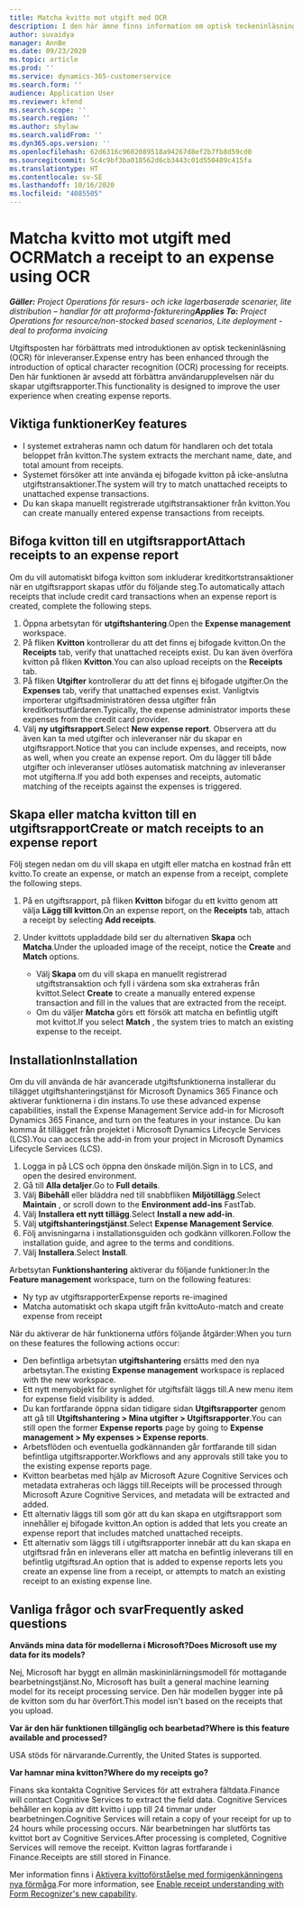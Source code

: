 ```yaml
---
title: Matcha kvitto mot utgift med OCR
description: I den här ämne finns information om optisk teckeninläsning (OCR) av kvitton.
author: suvaidya
manager: AnnBe
ms.date: 09/23/2020
ms.topic: article
ms.prod: ''
ms.service: dynamics-365-customerservice
ms.search.form: ''
audience: Application User
ms.reviewer: kfend
ms.search.scope: ''
ms.search.region: ''
ms.author: shylaw
ms.search.validFrom: ''
ms.dyn365.ops.version: ''
ms.openlocfilehash: 62d6316c9602089518a94267d8ef2b7fb8d59cd0
ms.sourcegitcommit: 5c4c9bf3ba018562d6cb3443c01d550489c415fa
ms.translationtype: HT
ms.contentlocale: sv-SE
ms.lasthandoff: 10/16/2020
ms.locfileid: "4085505"
---
```

# <a name="match-a-receipt-to-an-expense-using-ocr"></a><span data-ttu-id="8dc9d-103">Matcha kvitto mot utgift med OCR</span><span class="sxs-lookup"><span data-stu-id="8dc9d-103">Match a receipt to an expense using OCR</span></span>

<span data-ttu-id="8dc9d-104">_**Gäller:** Project Operations för resurs- och icke lagerbaserade scenarier, lite distribution – handlar för att proforma-fakturering_</span><span class="sxs-lookup"><span data-stu-id="8dc9d-104">_**Applies To:** Project Operations for resource/non-stocked based scenarios, Lite deployment - deal to proforma invoicing_</span></span>

<span data-ttu-id="8dc9d-105">Utgiftsposten har förbättrats med introduktionen av optisk teckeninläsning (OCR) för inleveranser.</span><span class="sxs-lookup"><span data-stu-id="8dc9d-105">Expense entry has been enhanced through the introduction of optical character recognition (OCR) processing for receipts.</span></span> <span data-ttu-id="8dc9d-106">Den här funktionen är avsedd att förbättra användarupplevelsen när du skapar utgiftsrapporter.</span><span class="sxs-lookup"><span data-stu-id="8dc9d-106">This functionality is designed to improve the user experience when creating expense reports.</span></span>

## <a name="key-features"></a><span data-ttu-id="8dc9d-107">Viktiga funktioner</span><span class="sxs-lookup"><span data-stu-id="8dc9d-107">Key features</span></span>

- <span data-ttu-id="8dc9d-108">I systemet extraheras namn och datum för handlaren och det totala beloppet från kvitton.</span><span class="sxs-lookup"><span data-stu-id="8dc9d-108">The system extracts the merchant name, date, and total amount from receipts.</span></span>
- <span data-ttu-id="8dc9d-109">Systemet försöker att inte använda ej bifogade kvitton på icke-anslutna utgiftstransaktioner.</span><span class="sxs-lookup"><span data-stu-id="8dc9d-109">The system will try to match unattached receipts to unattached expense transactions.</span></span>
- <span data-ttu-id="8dc9d-110">Du kan skapa manuellt registrerade utgiftstransaktioner från kvitton.</span><span class="sxs-lookup"><span data-stu-id="8dc9d-110">You can create manually entered expense transactions from receipts.</span></span>

## <a name="attach-receipts-to-an-expense-report"></a><span data-ttu-id="8dc9d-111">Bifoga kvitton till en utgiftsrapport</span><span class="sxs-lookup"><span data-stu-id="8dc9d-111">Attach receipts to an expense report</span></span>

<span data-ttu-id="8dc9d-112">Om du vill automatiskt bifoga kvitton som inkluderar kreditkortstransaktioner när en utgiftsrapport skapas utför du följande steg.</span><span class="sxs-lookup"><span data-stu-id="8dc9d-112">To automatically attach receipts that include credit card transactions when an expense report is created, complete the following steps.</span></span>

  1. <span data-ttu-id="8dc9d-113">Öppna arbetsytan för **utgiftshantering**.</span><span class="sxs-lookup"><span data-stu-id="8dc9d-113">Open the **Expense management** workspace.</span></span>
  2. <span data-ttu-id="8dc9d-114">På fliken **Kvitton** kontrollerar du att det finns ej bifogade kvitton.</span><span class="sxs-lookup"><span data-stu-id="8dc9d-114">On the **Receipts** tab, verify that unattached receipts exist.</span></span> <span data-ttu-id="8dc9d-115">Du kan även överföra kvitton på fliken **Kvitton**.</span><span class="sxs-lookup"><span data-stu-id="8dc9d-115">You can also upload receipts on the **Receipts** tab.</span></span>
  3. <span data-ttu-id="8dc9d-116">På fliken **Utgifter** kontrollerar du att det finns ej bifogade utgifter.</span><span class="sxs-lookup"><span data-stu-id="8dc9d-116">On the **Expenses** tab, verify that unattached expenses exist.</span></span> <span data-ttu-id="8dc9d-117">Vanligtvis importerar utgiftsadministratören dessa utgifter från kreditkortsutfärdaren.</span><span class="sxs-lookup"><span data-stu-id="8dc9d-117">Typically, the expense administrator imports these expenses from the credit card provider.</span></span>
  4. <span data-ttu-id="8dc9d-118">Välj **ny utgiftsrapport**.</span><span class="sxs-lookup"><span data-stu-id="8dc9d-118">Select **New expense report**.</span></span> <span data-ttu-id="8dc9d-119">Observera att du även kan ta med utgifter och inleveranser när du skapar en utgiftsrapport.</span><span class="sxs-lookup"><span data-stu-id="8dc9d-119">Notice that you can include expenses, and receipts, now as well, when you create an expense report.</span></span> <span data-ttu-id="8dc9d-120">Om du lägger till både utgifter och inleveranser utlöses automatisk matchning av inleveranser mot utgifterna.</span><span class="sxs-lookup"><span data-stu-id="8dc9d-120">If you add both expenses and receipts, automatic matching of the receipts against the expenses is triggered.</span></span>

## <a name="create-or-match-receipts-to-an-expense-report"></a><span data-ttu-id="8dc9d-121">Skapa eller matcha kvitton till en utgiftsrapport</span><span class="sxs-lookup"><span data-stu-id="8dc9d-121">Create or match receipts to an expense report</span></span>
<span data-ttu-id="8dc9d-122">Följ stegen nedan om du vill skapa en utgift eller matcha en kostnad från ett kvitto.</span><span class="sxs-lookup"><span data-stu-id="8dc9d-122">To create an expense, or match an expense from a receipt, complete the following steps.</span></span>

  1. <span data-ttu-id="8dc9d-123">På en utgiftsrapport, på fliken **Kvitton** bifogar du ett kvitto genom att välja **Lägg till kvitton**.</span><span class="sxs-lookup"><span data-stu-id="8dc9d-123">On an expense report, on the **Receipts** tab, attach a receipt by selecting **Add receipts**.</span></span>
  2. <span data-ttu-id="8dc9d-124">Under kvittots uppladdade bild ser du alternativen **Skapa** och **Matcha**.</span><span class="sxs-lookup"><span data-stu-id="8dc9d-124">Under the uploaded image of the receipt, notice the **Create** and **Match** options.</span></span>

      - <span data-ttu-id="8dc9d-125">Välj **Skapa** om du vill skapa en manuellt registrerad utgiftstransaktion och fyll i värdena som ska extraheras från kvittot.</span><span class="sxs-lookup"><span data-stu-id="8dc9d-125">Select **Create** to create a manually entered expense transaction and fill in the values that are extracted from the receipt.</span></span>
      - <span data-ttu-id="8dc9d-126">Om du väljer **Matcha** görs ett försök att matcha en befintlig utgift mot kvittot.</span><span class="sxs-lookup"><span data-stu-id="8dc9d-126">If you select **Match** , the system tries to match an existing expense to the receipt.</span></span>

## <a name="installation"></a><span data-ttu-id="8dc9d-127">Installation</span><span class="sxs-lookup"><span data-stu-id="8dc9d-127">Installation</span></span>

<span data-ttu-id="8dc9d-128">Om du vill använda de här avancerade utgiftsfunktionerna installerar du tillägget utgiftshanteringstjänst för Microsoft Dynamics 365 Finance och aktiverar funktionerna i din instans.</span><span class="sxs-lookup"><span data-stu-id="8dc9d-128">To use these advanced expense capabilities, install the Expense Management Service add-in for Microsoft Dynamics 365 Finance, and turn on the features in your instance.</span></span> <span data-ttu-id="8dc9d-129">Du kan komma åt tillägget från projektet i Microsoft Dynamics Lifecycle Services (LCS).</span><span class="sxs-lookup"><span data-stu-id="8dc9d-129">You can access the add-in from your project in Microsoft Dynamics Lifecycle Services (LCS).</span></span>

1. <span data-ttu-id="8dc9d-130">Logga in på LCS och öppna den önskade miljön.</span><span class="sxs-lookup"><span data-stu-id="8dc9d-130">Sign in to LCS, and open the desired environment.</span></span>
2. <span data-ttu-id="8dc9d-131">Gå till **Alla detaljer**.</span><span class="sxs-lookup"><span data-stu-id="8dc9d-131">Go to **Full details**.</span></span>
3. <span data-ttu-id="8dc9d-132">Välj **Bibehåll** eller bläddra ned till snabbfliken **Miljötillägg**.</span><span class="sxs-lookup"><span data-stu-id="8dc9d-132">Select **Maintain** , or scroll down to the **Environment add-ins** FastTab.</span></span>
4. <span data-ttu-id="8dc9d-133">Välj **Installera ett nytt tillägg**.</span><span class="sxs-lookup"><span data-stu-id="8dc9d-133">Select **Install a new add-in**.</span></span>
5. <span data-ttu-id="8dc9d-134">Välj **utgiftshanteringstjänst**.</span><span class="sxs-lookup"><span data-stu-id="8dc9d-134">Select **Expense Management Service**.</span></span>
6. <span data-ttu-id="8dc9d-135">Följ anvisningarna i installationsguiden och godkänn villkoren.</span><span class="sxs-lookup"><span data-stu-id="8dc9d-135">Follow the installation guide, and agree to the terms and conditions.</span></span>
7. <span data-ttu-id="8dc9d-136">Välj **Installera**.</span><span class="sxs-lookup"><span data-stu-id="8dc9d-136">Select **Install**.</span></span>

<span data-ttu-id="8dc9d-137">Arbetsytan **Funktionshantering** aktiverar du följande funktioner:</span><span class="sxs-lookup"><span data-stu-id="8dc9d-137">In the **Feature management** workspace, turn on the following features:</span></span>

- <span data-ttu-id="8dc9d-138">Ny typ av utgiftsrapporter</span><span class="sxs-lookup"><span data-stu-id="8dc9d-138">Expense reports re-imagined</span></span>
- <span data-ttu-id="8dc9d-139">Matcha automatiskt och skapa utgift från kvitto</span><span class="sxs-lookup"><span data-stu-id="8dc9d-139">Auto-match and create expense from receipt</span></span>

<span data-ttu-id="8dc9d-140">När du aktiverar de här funktionerna utförs följande åtgärder:</span><span class="sxs-lookup"><span data-stu-id="8dc9d-140">When you turn on these features the following actions occur:</span></span>

- <span data-ttu-id="8dc9d-141">Den befintliga arbetsytan **utgiftshantering** ersätts med den nya arbetsytan.</span><span class="sxs-lookup"><span data-stu-id="8dc9d-141">The existing **Expense management** workspace is replaced with the new workspace.</span></span>
- <span data-ttu-id="8dc9d-142">Ett nytt menyobjekt för synlighet för utgiftsfält läggs till.</span><span class="sxs-lookup"><span data-stu-id="8dc9d-142">A new menu item for expense field visibility is added.</span></span>
- <span data-ttu-id="8dc9d-143">Du kan fortfarande öppna sidan tidigare sidan **Utgiftsrapporter** genom att gå till **Utgiftshantering > Mina utgifter > Utgiftsrapporter**.</span><span class="sxs-lookup"><span data-stu-id="8dc9d-143">You can still open the former **Expense reports** page by going to **Expense management > My expenses > Expense reports**.</span></span>
- <span data-ttu-id="8dc9d-144">Arbetsflöden och eventuella godkännanden går fortfarande till sidan befintliga utgiftsrapporter.</span><span class="sxs-lookup"><span data-stu-id="8dc9d-144">Workflows and any approvals still take you to the existing expense reports page.</span></span>
- <span data-ttu-id="8dc9d-145">Kvitton bearbetas med hjälp av Microsoft Azure Cognitive Services och metadata extraheras och läggs till.</span><span class="sxs-lookup"><span data-stu-id="8dc9d-145">Receipts will be processed through Microsoft Azure Cognitive Services, and metadata will be extracted and added.</span></span>
- <span data-ttu-id="8dc9d-146">Ett alternativ läggs till som gör att du kan skapa en utgiftsrapport som innehåller ej bifogade kvitton.</span><span class="sxs-lookup"><span data-stu-id="8dc9d-146">An option is added that lets you create an expense report that includes matched unattached receipts.</span></span>
- <span data-ttu-id="8dc9d-147">Ett alternativ som läggs till i utgiftsrapporter innebär att du kan skapa en utgiftsrad från en inleverans eller att matcha en befintlig inleverans till en befintlig utgiftsrad.</span><span class="sxs-lookup"><span data-stu-id="8dc9d-147">An option that is added to expense reports lets you create an expense line from a receipt, or attempts to match an existing receipt to an existing expense line.</span></span>

## <a name="frequently-asked-questions"></a><span data-ttu-id="8dc9d-148">Vanliga frågor och svar</span><span class="sxs-lookup"><span data-stu-id="8dc9d-148">Frequently asked questions</span></span>

<span data-ttu-id="8dc9d-149">**Används mina data för modellerna i Microsoft?**</span><span class="sxs-lookup"><span data-stu-id="8dc9d-149">**Does Microsoft use my data for its models?**</span></span>

<span data-ttu-id="8dc9d-150">Nej, Microsoft har byggt en allmän maskininlärningsmodell för mottagande bearbetningstjänst.</span><span class="sxs-lookup"><span data-stu-id="8dc9d-150">No, Microsoft has built a general machine learning model for its receipt processing service.</span></span> <span data-ttu-id="8dc9d-151">Den här modellen bygger inte på de kvitton som du har överfört.</span><span class="sxs-lookup"><span data-stu-id="8dc9d-151">This model isn't based on the receipts that you upload.</span></span>

<span data-ttu-id="8dc9d-152">**Var är den här funktionen tillgänglig och bearbetad?**</span><span class="sxs-lookup"><span data-stu-id="8dc9d-152">**Where is this feature available and processed?**</span></span>

<span data-ttu-id="8dc9d-153">USA stöds för närvarande.</span><span class="sxs-lookup"><span data-stu-id="8dc9d-153">Currently, the United States is supported.</span></span>

<span data-ttu-id="8dc9d-154">**Var hamnar mina kvitton?**</span><span class="sxs-lookup"><span data-stu-id="8dc9d-154">**Where do my receipts go?**</span></span>

<span data-ttu-id="8dc9d-155">Finans ska kontakta Cognitive Services för att extrahera fältdata.</span><span class="sxs-lookup"><span data-stu-id="8dc9d-155">Finance will contact Cognitive Services to extract the field data.</span></span> <span data-ttu-id="8dc9d-156">Cognitive Services behåller en kopia av ditt kvitto i upp till 24 timmar under bearbetningen.</span><span class="sxs-lookup"><span data-stu-id="8dc9d-156">Cognitive Services will retain a copy of your receipt for up to 24 hours while processing occurs.</span></span> <span data-ttu-id="8dc9d-157">När bearbetningen har slutförts tas kvittot bort av Cognitive Services.</span><span class="sxs-lookup"><span data-stu-id="8dc9d-157">After processing is completed, Cognitive Services will remove the receipt.</span></span> <span data-ttu-id="8dc9d-158">Kvitton lagras fortfarande i Finance.</span><span class="sxs-lookup"><span data-stu-id="8dc9d-158">Receipts are still stored in Finance.</span></span>

<span data-ttu-id="8dc9d-159">Mer information finns i [Aktivera kvittoförståelse med formigenkänningens nya förmåga](https://azure.microsoft.com/blog/enable-receipt-understanding-with-form-recognizer-s-new-capability/).</span><span class="sxs-lookup"><span data-stu-id="8dc9d-159">For more information, see [Enable receipt understanding with Form Recognizer's new capability](https://azure.microsoft.com/blog/enable-receipt-understanding-with-form-recognizer-s-new-capability/).</span></span>
